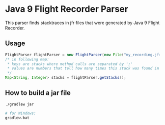 # Java 9 Flight Recorder Parser
This parser finds stacktraces in jfr files that were generated by Java 9 Flight Recorder.

## Usage
```java
FlightParser flightParser = new FlightParser(new File("my_recording.jfr"));
/* in following map:
 * keys are stacks where method calls are separated by ';'
 * values are numbers that tell how many times this stack was found in the recording
 */
Map<String, Integer> stacks = flightParser.getStacks();
```

## How to build a jar file
```bash
./gradlew jar

# for Windows:
gradlew.bat
```

